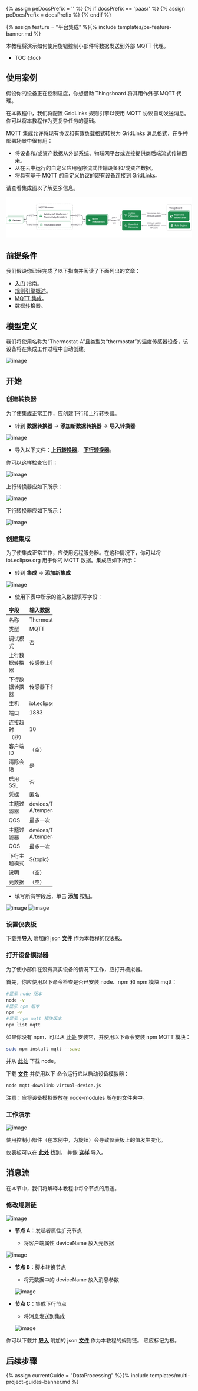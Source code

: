 {% assign peDocsPrefix = '' %}
{% if docsPrefix == 'paas/' %}
{% assign peDocsPrefix = docsPrefix %}
{% endif %}

{% assign feature = "平台集成" %}{% include templates/pe-feature-banner.md %}

本教程将演示如何使用旋钮控制小部件将数据发送到外部 MQTT 代理。

* TOC
{:toc}

## 使用案例

假设你的设备正在控制温度，你想借助 Thingsboard 将其用作外部 MQTT 代理。

在本教程中，我们将配置 GridLinks 规则引擎以使用 MQTT 协议自动发送消息。你可以将本教程作为更复杂任务的基础。

MQTT 集成允许将现有协议和有效负载格式转换为 GridLinks 消息格式，在多种部署场景中很有用：

- 将设备和/或资产数据从外部系统、物联网平台或连接提供商后端流式传输回来。
- 从在云中运行的自定义应用程序流式传输设备和/或资产数据。
- 将具有基于 MQTT 的自定义协议的现有设备连接到 GridLinks。

请查看集成图以了解更多信息。

![image](/images/user-guide/integrations/mqtt-integration.svg)

## 前提条件

我们假设你已经完成了以下指南并阅读了下面列出的文章：

* [入门](/docs/{{docsPrefix}}getting-started-guides/helloworld/) 指南。
* [规则引擎概述](/docs/{{docsPrefix}}user-guide/rule-engine-2-0/overview/)。
* [MQTT 集成](/docs/{{peDocsPrefix}}user-guide/integrations/mqtt/)。
* [数据转换器](/docs/{{peDocsPrefix}}user-guide/integrations/#data-converters)。

## 模型定义

我们将使用名称为“Thermostat-A”且类型为“thermostat”的温度传感器设备，该设备将在集成工作过程中自动创建。

![image](/images/user-guide/rule-engine-2-0/tutorials/mqtt-downlink/mqtt-downlink-device.png)

## 开始

### 创建转换器

为了使集成正常工作，应创建下行和上行转换器。

- 转到 **数据转换器** -> **添加新数据转换器** -> **导入转换器**

![image](/images/user-guide/rule-engine-2-0/tutorials/mqtt-downlink/import_new_converter.png)

- 导入以下文件：[**上行转换器**](/docs/user-guide/resources/sensor_uplink_converter.json)，
[**下行转换器**](/docs/user-guide/resources/sensor_downlink_converter.json)。

你可以这样检查它们：

![image](/images/user-guide/rule-engine-2-0/tutorials/mqtt-downlink/mqtt-downlink-check-converters.png)

上行转换器应如下所示：

![image](/images/user-guide/rule-engine-2-0/tutorials/mqtt-downlink/mqtt-downlink-uplink-converter.png)

下行转换器应如下所示：

![image](/images/user-guide/rule-engine-2-0/tutorials/mqtt-downlink/mqtt-downlink-downlink-converter.png)


### 创建集成

为了使集成正常工作，应使用远程服务器。在这种情况下，你可以将 iot.eclipse.org 用于你的 MQTT 数据。集成应如下所示：

- 转到 **集成** -> **添加新集成**

![image](/images/user-guide/rule-engine-2-0/tutorials/mqtt-downlink/add-new-integration.png)

- 使用下表中所示的输入数据填写字段：

<table style="width: 25%">
  <thead>
      <tr>
          <td><b>字段</b></td><td><b>输入数据</b></td>
      </tr>
  </thead>
  <tbody>
      <tr>
          <td>名称</td>
          <td>Thermostat MQTT 集成</td>
      </tr>
      <tr>
          <td>类型</td>
          <td>MQTT</td>
      </tr>
      <tr>
          <td>调试模式</td>
          <td>否</td>
      </tr>
      <tr>
          <td>上行数据转换器</td>
          <td>传感器上行转换器</td>
      </tr>
      <tr>
          <td>下行数据转换器</td>
          <td>传感器下行转换器</td>
      </tr>
      <tr>
          <td>主机</td>
          <td>iot.eclipse.org</td>
      </tr>
      <tr>
          <td>端口</td>
          <td>1883</td>
      </tr>
      <tr>
          <td>连接超时（秒）</td>
          <td>10</td>
      </tr>
      <tr>
          <td>客户端 ID</td>
          <td>（空）</td>
      </tr>
      <tr>
          <td>清除会话</td>
          <td>是</td>
      </tr>
      <tr>
          <td>启用 SSL</td>
          <td>否</td>
      </tr>
      <tr>
          <td>凭据</td>
          <td>匿名</td>
      </tr>
      <tr>
          <td>主题过滤器</td>
          <td>devices/Thermostat-A/temperature/latest</td>
      </tr>
      <tr>
          <td>QOS</td>
          <td>最多一次</td>
      </tr>
      <tr>
          <td>主题过滤器</td>
          <td>devices/Thermostat-A/temperature/settings/</td>
      </tr>
      <tr>
                <td>QOS</td>
           <td>最多一次</td>
      </tr>
      <tr>
         <td>下行主题模式</td>
         <td>${topic}</td>
      </tr>
      <tr>
          <td>说明</td>
          <td>（空）</td>
      </tr>
      <tr>
          <td>元数据</td>
          <td>（空）</td>
      </tr>
   </tbody>
</table> 

- 填写所有字段后，单击 **添加** 按钮。

![image](/images/user-guide/rule-engine-2-0/tutorials/mqtt-downlink/mqtt-downlink-create-integration-1.png)
![image](/images/user-guide/rule-engine-2-0/tutorials/mqtt-downlink/mqtt-downlink-create-integration-2.png)

### 设置仪表板

下载并[**导入**](/docs/{{docsPrefix}}user-guide/ui/dashboards/#dashboard-import) 附加的
json [**文件**](/docs/user-guide/resources/temperature_control_dashboard.json) 作为本教程的仪表板。

### 打开设备模拟器

为了使小部件在没有真实设备的情况下工作，应打开模拟器。

首先，你应使用以下命令检查是否已安装 node、npm 和 npm 模块 mqtt：

```bash
#显示 node 版本
node -v
#显示 npm 版本
npm -v
#显示 npm mqtt 模块版本
npm list mqtt 
```

如果你没有 npm，可以从 [此处](https://www.npmjs.com/package/npm) 安装它，并使用以下命令安装 npm MQTT 模块：

```bash
sudo npm install mqtt --save
```

并从 [此处](https://nodejs.org/en/download/) 下载 node。

下载 [**文件**](/docs/user-guide/resources/mqtt-downlink-virtual-device.js) 并使用以下
命令运行它以启动设备模拟器：

```bash
node mqtt-downlink-virtual-device.js
```

注意：应将设备模拟器放在 node-modules 所在的文件夹中。


### 工作演示

![image](/images/user-guide/rule-engine-2-0/tutorials/mqtt-downlink/mqtt-downlink-work-demonstration.png) 

使用控制小部件（在本例中，为旋钮）会导致仪表板上的值发生变化。

仪表板可以在 [**此处**](/docs/user-guide/resources/temperature_control_dashboard.json) 找到，
并像 [**这样**](/docs/{{docsPrefix}}user-guide/ui/dashboards/#dashboard-import) 导入。

## 消息流

在本节中，我们将解释本教程中每个节点的用途。

### 修改规则链

![image](/images/user-guide/rule-engine-2-0/tutorials/mqtt-downlink/mqtt-downlink-root-rule-chain.png) 

  * **节点 A**：发起者属性扩充节点
      
    * 将客户端属性 deviceName 放入元数据
    
   ![image](/images/user-guide/rule-engine-2-0/tutorials/mqtt-downlink/mqtt-downlink-node-A.png) 
    
  * **节点 B**：脚本转换节点
      
     * 将元数据中的 deviceName 放入消息参数
     
    ![image](/images/user-guide/rule-engine-2-0/tutorials/mqtt-downlink/mqtt-downlink-node-B.png)

  * **节点 C**：集成下行节点
  
    * 将消息发送到集成
    
    ![image](/images/user-guide/rule-engine-2-0/tutorials/mqtt-downlink/mqtt-downlink-node-C.png) 

你可以下载并 [**导入**](/docs/{{docsPrefix}}user-guide/ui/rule-chains/#rule-chains-importexport) 附加的
json [**文件**](/docs/user-guide/resources/mqtt-downlink-root-rule-chain.json) 作为本教程的规则链。
它应标记为根。


## 后续步骤

{% assign currentGuide = "DataProcessing" %}{% include templates/multi-project-guides-banner.md %}